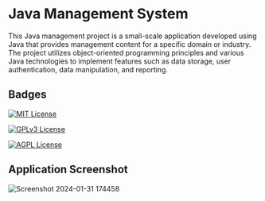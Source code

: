 
# Java Management System

This Java management project is a small-scale application developed using Java that provides management content for a specific domain or industry. The project utilizes object-oriented programming principles and various Java technologies to implement features such as data storage, user authentication, data manipulation, and reporting.

## Badges

[![MIT License](https://img.shields.io/badge/License-MIT-green.svg)](https://choosealicense.com/licenses/mit/)

[![GPLv3 License](https://img.shields.io/badge/License-GPL%20v3-yellow.svg)](https://opensource.org/licenses/)

[![AGPL License](https://img.shields.io/badge/license-AGPL-blue.svg)](http://www.gnu.org/licenses/agpl-3.0)

## Application Screenshot
![Screenshot 2024-01-31 174458](https://github.com/arpitgoswami/java-app/assets/71710858/6acef456-da8e-419b-8845-08a4f80c21af)
